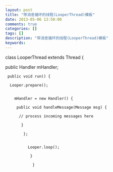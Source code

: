 ```yaml
---
layout: post
title: "带消息循环的线程(LooperThread)模板"
date: 2013-05-06 13:50:00 
comments: true
categories: []
tags: []
description: "带消息循环的线程(LooperThread)模板"
keywords: 
---
```



 
  class LooperThread extends Thread {
  
   public Handler mHandler;
   
    
     public void run() {
     
      Looper.prepare();
      
       
        mHandler = new Handler() {
        
         public void handleMessage(Message msg) {
         
          // process incoming messages here
          
           }
           
            };
            
             
              Looper.loop();
              
               }
               
                }
               
              
             
            
           
          
         
        
       
      
     
    
   
  
 


